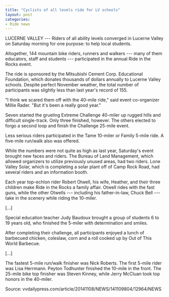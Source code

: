 ```yaml
---
title: "Cyclists of all levels ride for LV schools"
layout: post
categories:
- Ride news
---
```


LUCERNE VALLEY --- Riders of all ability levels converged in Lucerne Valley on Saturday morning for one purpose: to help local students.

Altogether, 144 mountain bike riders, runners and walkers --- many of them educators, staff and students --- participated in the annual Ride in the Rocks event.

The ride is sponsored by the Mitsubishi Cement Corp. Educational Foundation, which donates thousands of dollars annually to Lucerne Valley schools. Despite perfect November weather, the total number of participants was slightly less than last year's record of 155.

"I think we scared them off with the 40-mile ride," said event co-organizer Millie Rader. "But it's been a really good year."

Seven started the grueling Extreme Challenge 40-miler up rugged hills and difficult single-track. Only three finished, however. The others elected to forgo a second loop and finish the Challenge 25-mile event.

Less serious riders participated in the Tame 10-miler or Family 5-mile ride. A five-mile run/walk also was offered.

While the numbers were not quite as high as last year, Saturday's event brought new faces and riders. The Bureau of Land Management, which allowed organizers to utilize previously unused areas, had two riders. Lone Valley Solar, which is completing a solar plant off of Camp Rock Road, had several riders and an information booth.

Each year top-echlon rider Robert Otwell, his wife, Heather, and their three children make Ride in the Rocks a family affair. Otwell rides with the fast guns, while the other Otwells --- including his father-in-law, Chuck Bell --- take in the scenery while riding the 10-miler.

\[...\]

Special education teacher Judy Baudoux brought a group of students 6 to 19 years old, who finished the 5-miler with determination and smiles.

After completing their challenge, all participants enjoyed a lunch of barbecued chicken, coleslaw, corn and a roll cooked up by Out of This World Barbecue.

\[...\]

The fastest 5-mile run/walk finisher was Nick Roberts. The first 5-mile rider was Lisa Herrmann. Peyton Todhunter finished the 10-mile in the front. The 25-mile bike top finisher was Steven Kinney, while Jerry McCluan took top honors in the 40-miler.

Source: vvdailypress.com/article/20141108/NEWS/141109804/12964/NEWS